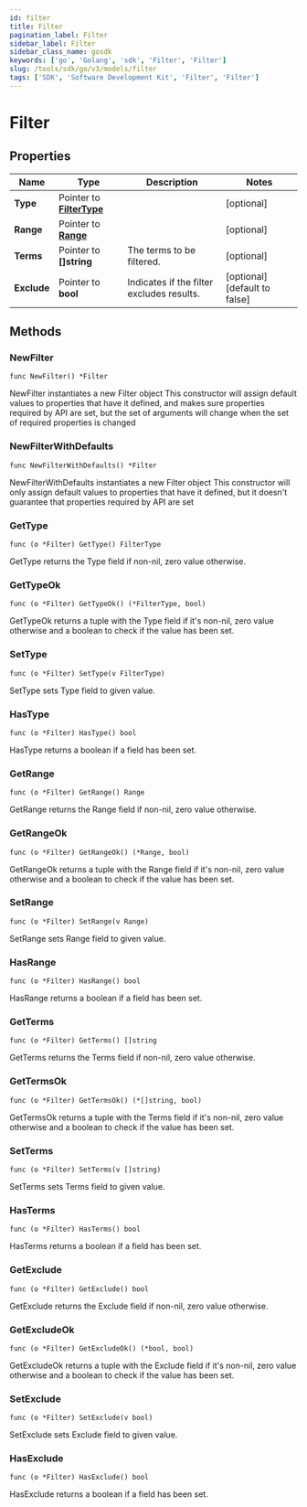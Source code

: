 ```yaml
---
id: filter
title: Filter
pagination_label: Filter
sidebar_label: Filter
sidebar_class_name: gosdk
keywords: ['go', 'Golang', 'sdk', 'Filter', 'Filter']
slug: /tools/sdk/go/v3/models/filter
tags: ['SDK', 'Software Development Kit', 'Filter', 'Filter']
---
```


# Filter

## Properties

| Name | Type | Description | Notes |
| --- | --- | --- | --- |
| **Type** | Pointer to [**FilterType**](filter-type) |  | [optional] |
| **Range** | Pointer to [**Range**](range) |  | [optional] |
| **Terms** | Pointer to **[]string** | The terms to be filtered. | [optional] |
| **Exclude** | Pointer to **bool** | Indicates if the filter excludes results. | [optional] [default to false] |

## Methods

### NewFilter

`func NewFilter() *Filter`

NewFilter instantiates a new Filter object This constructor will assign default values to properties that have it defined, and makes sure properties required by API are set, but the set of arguments will change when the set of required properties is changed

### NewFilterWithDefaults

`func NewFilterWithDefaults() *Filter`

NewFilterWithDefaults instantiates a new Filter object This constructor will only assign default values to properties that have it defined, but it doesn't guarantee that properties required by API are set

### GetType

`func (o *Filter) GetType() FilterType`

GetType returns the Type field if non-nil, zero value otherwise.

### GetTypeOk

`func (o *Filter) GetTypeOk() (*FilterType, bool)`

GetTypeOk returns a tuple with the Type field if it's non-nil, zero value otherwise and a boolean to check if the value has been set.

### SetType

`func (o *Filter) SetType(v FilterType)`

SetType sets Type field to given value.

### HasType

`func (o *Filter) HasType() bool`

HasType returns a boolean if a field has been set.

### GetRange

`func (o *Filter) GetRange() Range`

GetRange returns the Range field if non-nil, zero value otherwise.

### GetRangeOk

`func (o *Filter) GetRangeOk() (*Range, bool)`

GetRangeOk returns a tuple with the Range field if it's non-nil, zero value otherwise and a boolean to check if the value has been set.

### SetRange

`func (o *Filter) SetRange(v Range)`

SetRange sets Range field to given value.

### HasRange

`func (o *Filter) HasRange() bool`

HasRange returns a boolean if a field has been set.

### GetTerms

`func (o *Filter) GetTerms() []string`

GetTerms returns the Terms field if non-nil, zero value otherwise.

### GetTermsOk

`func (o *Filter) GetTermsOk() (*[]string, bool)`

GetTermsOk returns a tuple with the Terms field if it's non-nil, zero value otherwise and a boolean to check if the value has been set.

### SetTerms

`func (o *Filter) SetTerms(v []string)`

SetTerms sets Terms field to given value.

### HasTerms

`func (o *Filter) HasTerms() bool`

HasTerms returns a boolean if a field has been set.

### GetExclude

`func (o *Filter) GetExclude() bool`

GetExclude returns the Exclude field if non-nil, zero value otherwise.

### GetExcludeOk

`func (o *Filter) GetExcludeOk() (*bool, bool)`

GetExcludeOk returns a tuple with the Exclude field if it's non-nil, zero value otherwise and a boolean to check if the value has been set.

### SetExclude

`func (o *Filter) SetExclude(v bool)`

SetExclude sets Exclude field to given value.

### HasExclude

`func (o *Filter) HasExclude() bool`

HasExclude returns a boolean if a field has been set.
